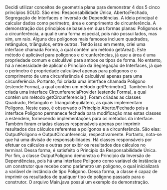 Decidi utilizar conceitos de geometria plana para demonstrar 4 dos 5 cinco princípios SOLID. São eles: Responsabilidade Única, Aberto/Fechado, Segregação de Interfaces e Inversão de Dependências. A ideia principal é calcular dados como perímetro, área e comprimento de circunferência. A demonstração dos princípios se baseia em duas formas planas: Polígonos e a circunferência, a qual é uma forma especial, pois não possui lados, mas sim, um raio. Alguns dos polígonos mais famosos incluem quadrados, retângulos, triângulos, entre outros. Tendo isso em mente, criei uma interface chamada Forma, a qual contém um método getArea(). Este método é aplicável para polígonos e circunferências, já que a área é uma propriedade comum e calculável para ambos os tipos de forma. No entanto, há a necessidade de aplicar o Princípio da Segregação de Interfaces, já que o perímetro é propriedade calculável apenas para polígonos e o comprimento de uma circunferência é calculável apenas para uma circunferência. Portanto, foi criada uma interface chamada Poligono (estende Forma), a qual contém um método getPerimetro(). Também foi criada uma interface CircunferenciaProvider (estende Forma), a qual contém um método getCircunferencia(). Foram criadas as classes Quadrado, Retangulo e TrianguloEquilatero, as quais implementam Poligono. Neste caso, é observado o Princípio Aberto/Fechado pois a interface Poligono permanece fechada para modificação mas estas classes a estendem, fornecendo implementações para os métodos da interface. Também foram criadas classes responsáveis apenas por imprimir resultados dos cálculos referentes a polígonos e a circunferência. São elas: OutputPoligono e OutputCircunferencia, respectivamente. Portanto, nota-se que há uma divisão de responsabilidades. Há classes responsáveis por efetuar os cálculos e outras por exibir os resultados dos cálculos no terminal. Dessa forma, é satisfeito o Princípio da Responsabilidade Única. Por fim, a classe OutputPoligono demonstra o Princípio da Inversão de Dependências, pois há uma interface Poligono como variável de instância e um construtor que recebe como parâmetro um polígono, o qual inicializará a variável de instância de tipo Poligono. Dessa forma, a classe é capaz de imprimir os resultados de qualquer tipo de polígono passado para o construtor. O arquivo Main.java possui um exemplo de demonstração.
